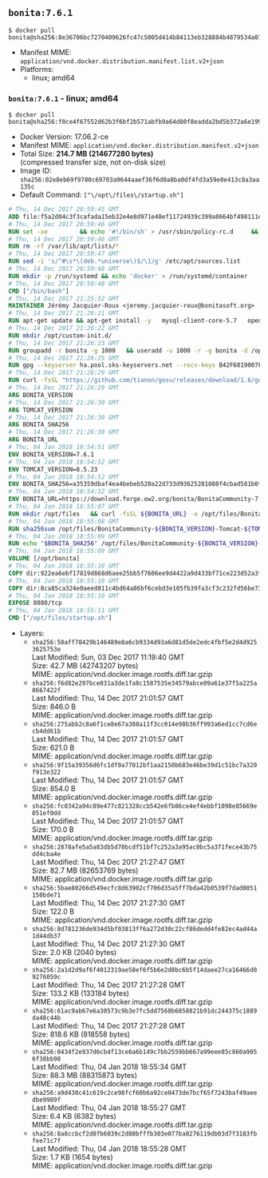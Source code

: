 ## `bonita:7.6.1`

```console
$ docker pull bonita@sha256:8e36706bc7270409626fc47c5005d414b84113eb328884b4879534a07986d784
```

-	Manifest MIME: `application/vnd.docker.distribution.manifest.list.v2+json`
-	Platforms:
	-	linux; amd64

### `bonita:7.6.1` - linux; amd64

```console
$ docker pull bonita@sha256:f0ce4f67552d62b3f6bf2b571abfb9a64d80f8eadda2bd5b372a6e199bb0b461
```

-	Docker Version: 17.06.2-ce
-	Manifest MIME: `application/vnd.docker.distribution.manifest.v2+json`
-	Total Size: **214.7 MB (214677280 bytes)**  
	(compressed transfer size, not on-disk size)
-	Image ID: `sha256:02e8eb69f9780c69703a9644aaef36f6d0a8ba0df4fd3a59e0e413c8a3aa135c`
-	Default Command: `["\/opt\/files\/startup.sh"]`

```dockerfile
# Thu, 14 Dec 2017 20:59:45 GMT
ADD file:f5a2d04c3f3cafada15eb32e4e8d971e48ef11724939c399a8664bf498111e67 in / 
# Thu, 14 Dec 2017 20:59:46 GMT
RUN set -xe 		&& echo '#!/bin/sh' > /usr/sbin/policy-rc.d 	&& echo 'exit 101' >> /usr/sbin/policy-rc.d 	&& chmod +x /usr/sbin/policy-rc.d 		&& dpkg-divert --local --rename --add /sbin/initctl 	&& cp -a /usr/sbin/policy-rc.d /sbin/initctl 	&& sed -i 's/^exit.*/exit 0/' /sbin/initctl 		&& echo 'force-unsafe-io' > /etc/dpkg/dpkg.cfg.d/docker-apt-speedup 		&& echo 'DPkg::Post-Invoke { "rm -f /var/cache/apt/archives/*.deb /var/cache/apt/archives/partial/*.deb /var/cache/apt/*.bin || true"; };' > /etc/apt/apt.conf.d/docker-clean 	&& echo 'APT::Update::Post-Invoke { "rm -f /var/cache/apt/archives/*.deb /var/cache/apt/archives/partial/*.deb /var/cache/apt/*.bin || true"; };' >> /etc/apt/apt.conf.d/docker-clean 	&& echo 'Dir::Cache::pkgcache ""; Dir::Cache::srcpkgcache "";' >> /etc/apt/apt.conf.d/docker-clean 		&& echo 'Acquire::Languages "none";' > /etc/apt/apt.conf.d/docker-no-languages 		&& echo 'Acquire::GzipIndexes "true"; Acquire::CompressionTypes::Order:: "gz";' > /etc/apt/apt.conf.d/docker-gzip-indexes 		&& echo 'Apt::AutoRemove::SuggestsImportant "false";' > /etc/apt/apt.conf.d/docker-autoremove-suggests
# Thu, 14 Dec 2017 20:59:46 GMT
RUN rm -rf /var/lib/apt/lists/*
# Thu, 14 Dec 2017 20:59:47 GMT
RUN sed -i 's/^#\s*\(deb.*universe\)$/\1/g' /etc/apt/sources.list
# Thu, 14 Dec 2017 20:59:48 GMT
RUN mkdir -p /run/systemd && echo 'docker' > /run/systemd/container
# Thu, 14 Dec 2017 20:59:48 GMT
CMD ["/bin/bash"]
# Thu, 14 Dec 2017 21:25:52 GMT
MAINTAINER Jérémy Jacquier-Roux <jeremy.jacquier-roux@bonitasoft.org>
# Thu, 14 Dec 2017 21:26:21 GMT
RUN apt-get update && apt-get install -y   mysql-client-core-5.7   openjdk-8-jre-headless   postgresql-client   unzip   curl   zip   && rm -rf /var/lib/apt/lists/*
# Thu, 14 Dec 2017 21:26:22 GMT
RUN mkdir /opt/custom-init.d/
# Thu, 14 Dec 2017 21:26:23 GMT
RUN groupadd -r bonita -g 1000   && useradd -u 1000 -r -g bonita -d /opt/bonita/ -s /sbin/nologin -c "Bonita User" bonita
# Thu, 14 Dec 2017 21:26:25 GMT
RUN gpg --keyserver ha.pool.sks-keyservers.net --recv-keys B42F6819007F00F88E364FD4036A9C25BF357DD4
# Thu, 14 Dec 2017 21:26:29 GMT
RUN curl -fsSL "https://github.com/tianon/gosu/releases/download/1.6/gosu-$(dpkg --print-architecture)" -o /usr/local/bin/gosu   && curl -fsSL "https://github.com/tianon/gosu/releases/download/1.6/gosu-$(dpkg --print-architecture).asc" -o /usr/local/bin/gosu.asc   && gpg --verify /usr/local/bin/gosu.asc   && rm /usr/local/bin/gosu.asc   && chmod +x /usr/local/bin/gosu
# Thu, 14 Dec 2017 21:26:29 GMT
ARG BONITA_VERSION
# Thu, 14 Dec 2017 21:26:30 GMT
ARG TOMCAT_VERSION
# Thu, 14 Dec 2017 21:26:30 GMT
ARG BONITA_SHA256
# Thu, 14 Dec 2017 21:26:30 GMT
ARG BONITA_URL
# Thu, 04 Jan 2018 18:54:51 GMT
ENV BONITA_VERSION=7.6.1
# Thu, 04 Jan 2018 18:54:52 GMT
ENV TOMCAT_VERSION=8.5.23
# Thu, 04 Jan 2018 18:54:52 GMT
ENV BONITA_SHA256=a35359dbaf4ea4bebeb520a22d733d93625281080f4cbad581b0ff7581b94785
# Thu, 04 Jan 2018 18:54:52 GMT
ENV BONITA_URL=https://download.forge.ow2.org/bonita/BonitaCommunity-7.6.1-Tomcat-8.5.23.zip
# Thu, 04 Jan 2018 18:55:07 GMT
RUN mkdir /opt/files   && curl -fsSL ${BONITA_URL} -o /opt/files/BonitaCommunity-${BONITA_VERSION}-Tomcat-${TOMCAT_VERSION}.zip
# Thu, 04 Jan 2018 18:55:08 GMT
RUN sha256sum /opt/files/BonitaCommunity-${BONITA_VERSION}-Tomcat-${TOMCAT_VERSION}.zip
# Thu, 04 Jan 2018 18:55:09 GMT
RUN echo "$BONITA_SHA256" /opt/files/BonitaCommunity-${BONITA_VERSION}-Tomcat-${TOMCAT_VERSION}.zip | sha256sum -c -
# Thu, 04 Jan 2018 18:55:09 GMT
VOLUME [/opt/bonita]
# Thu, 04 Jan 2018 18:55:10 GMT
COPY dir:922ea6ebf17819d868d6aee25bb5f7606ee9d4422a9d433bf71ce223d52a3f98 in /opt/files 
# Thu, 04 Jan 2018 18:55:10 GMT
COPY dir:8ca85ca324e0aeed811c4bd64a86bf6cebd3e105fb39fa3cf3c232fd56be7323 in /opt/templates 
# Thu, 04 Jan 2018 18:55:10 GMT
EXPOSE 8080/tcp
# Thu, 04 Jan 2018 18:55:11 GMT
CMD ["/opt/files/startup.sh"]
```

-	Layers:
	-	`sha256:50aff78429b146489e8a6cb9334d93a6d81d5de2edc4fbf5e2d4d9253625753e`  
		Last Modified: Sun, 03 Dec 2017 11:19:40 GMT  
		Size: 42.7 MB (42743207 bytes)  
		MIME: application/vnd.docker.image.rootfs.diff.tar.gzip
	-	`sha256:f6d82e297bce031a3de1fa8c1587535e34579abce09a61e37f5a225a8667422f`  
		Last Modified: Thu, 14 Dec 2017 21:01:57 GMT  
		Size: 846.0 B  
		MIME: application/vnd.docker.image.rootfs.diff.tar.gzip
	-	`sha256:275abb2c8a6f1ce8e67a388a11f3cc014e98b36ff993a6ed1cc7cd6ecb4dd61b`  
		Last Modified: Thu, 14 Dec 2017 21:01:57 GMT  
		Size: 621.0 B  
		MIME: application/vnd.docker.image.rootfs.diff.tar.gzip
	-	`sha256:9f15a39356d6fc1df0a77012bf1aa2150b683e46be39d1c51bc7a320f913e322`  
		Last Modified: Thu, 14 Dec 2017 21:01:57 GMT  
		Size: 854.0 B  
		MIME: application/vnd.docker.image.rootfs.diff.tar.gzip
	-	`sha256:fc0342a94c89e477c821328ccb542e6fb86ce4ef4ebbf1098e85669e051ef0dd`  
		Last Modified: Thu, 14 Dec 2017 21:01:57 GMT  
		Size: 170.0 B  
		MIME: application/vnd.docker.image.rootfs.diff.tar.gzip
	-	`sha256:2878afe5a5a83db5d70bcdf51bf7c252a3a95ac0bc5a371fece43b75dd4cba4e`  
		Last Modified: Thu, 14 Dec 2017 21:27:47 GMT  
		Size: 82.7 MB (82653769 bytes)  
		MIME: application/vnd.docker.image.rootfs.diff.tar.gzip
	-	`sha256:5bae80266d549ecfc8d63902cf706d35a5ff7bda42b0539f7dad0051150bde71`  
		Last Modified: Thu, 14 Dec 2017 21:27:30 GMT  
		Size: 122.0 B  
		MIME: application/vnd.docker.image.rootfs.diff.tar.gzip
	-	`sha256:8d781236de934d5bf03813ff6a272d30c22cf86dedd4fe82ec4ad44a1d44db37`  
		Last Modified: Thu, 14 Dec 2017 21:27:30 GMT  
		Size: 2.0 KB (2040 bytes)  
		MIME: application/vnd.docker.image.rootfs.diff.tar.gzip
	-	`sha256:2a1d2d9af6f4012319ae58ef6f5b6e2d8bc6b5f14daee27ca16466d09276059c`  
		Last Modified: Thu, 14 Dec 2017 21:27:28 GMT  
		Size: 133.2 KB (133184 bytes)  
		MIME: application/vnd.docker.image.rootfs.diff.tar.gzip
	-	`sha256:61ac9ab67e6a30573c9b3e7fc5dd7568b6858821b91dc244375c1889da48c44b`  
		Last Modified: Thu, 14 Dec 2017 21:27:28 GMT  
		Size: 818.6 KB (818558 bytes)  
		MIME: application/vnd.docker.image.rootfs.diff.tar.gzip
	-	`sha256:0434f2e937d6cb4f13ce6a6b149c7bb2559bb667a99eee85c860a9056f38bb98`  
		Last Modified: Thu, 04 Jan 2018 18:55:34 GMT  
		Size: 88.3 MB (88315873 bytes)  
		MIME: application/vnd.docker.image.rootfs.diff.tar.gzip
	-	`sha256:a9d430c41c619c2ce98fcf60b6a92ce0473de7bcf65f7243baf49aeedbe9989f`  
		Last Modified: Thu, 04 Jan 2018 18:55:27 GMT  
		Size: 6.4 KB (6382 bytes)  
		MIME: application/vnd.docker.image.rootfs.diff.tar.gzip
	-	`sha256:8a8ccbcf2d8fb6039c2d80bfffb303e077ba0276119db03d7f3183fbfee71c7f`  
		Last Modified: Thu, 04 Jan 2018 18:55:28 GMT  
		Size: 1.7 KB (1654 bytes)  
		MIME: application/vnd.docker.image.rootfs.diff.tar.gzip
